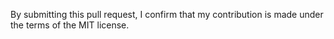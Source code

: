 By submitting this pull request, I confirm that my contribution is made under the terms of the MIT license.
